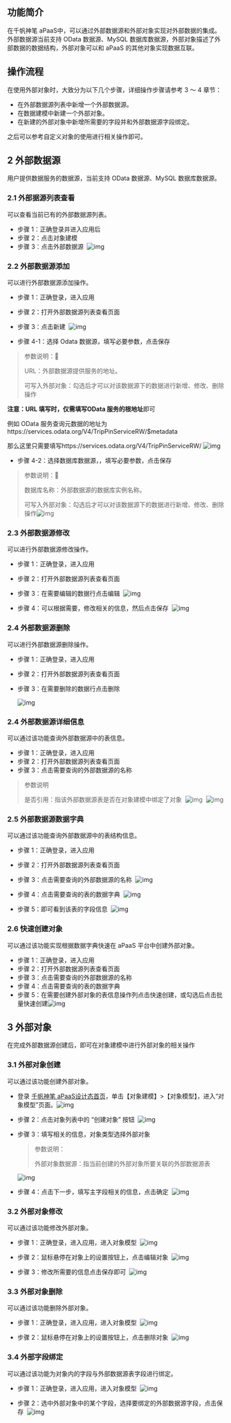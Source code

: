 ## 功能简介

在千帆神笔 aPaaS中，可以通过外部数据源和外部对象实现对外部数据的集成。外部数据源当前支持 OData 数据源、MySQL 数据库数据源，外部对象描述了外部数据的数据结构，外部对象可以和 aPaaS 的其他对象实现数据互联。

## 操作流程

在使用外部对象时，大致分为以下几个步骤，详细操作步骤请参考 3 ～ 4 章节：
<dx-steps>
- 在外部数据源列表中新增一个外部数据源。
- 在数据建模中新建一个外部对象。
- 在新建的外部对象中新增所需要的字段并和外部数据源字段绑定。
</dx-steps>

之后可以参考自定义对象的使用进行相关操作即可。

## 2 外部数据源

用户提供数据服务的数据源，当前支持 OData 数据源、MySQL 数据库数据源。

### 2.1 外部据源列表查看

可以查看当前已有的外部数据源列表。

- 步骤 1：正确登录并进入应用后
- 步骤 2：点击对象建模
- 步骤 3：点击外部数据源
  ​ ![img](https://qcloudimg.tencent-cloud.cn/raw/d935ff1d08617fb05e3b05cc18d7f1b9.png)

### 2.2 外部数据源添加

可以进行外部数据源添加操作。

- 步骤 1：正确登录，进入应用
- 步骤 2：打开外部数据源列表查看页面
- 步骤 3：点击新建
  ​ ![img](https://qcloudimg.tencent-cloud.cn/raw/038712f88d755d8ce9a9d59575d6cf0a.png)

- 步骤 4-1：选择 Odata 数据源，填写必要参数，点击保存

> 参数说明：
>
> URL：外部数据源提供服务的地址。
>
> 可写入外部对象：勾选后才可以对该数据源下的数据进行新增、修改、删除操作

**注意：**URL 填写时，仅需填写**OData 服务的根地址**即可

例如 OData 服务查询元数据的地址为https://services.odata.org/V4/TripPinServiceRW/$metadata

那么这里只需要填写https://services.odata.org/V4/TripPinServiceRW/
​ ![img](https://qcloudimg.tencent-cloud.cn/raw/2241a710c7390ea9b3e9cdea654bc255.png)

- 步骤 4-2：选择数据库数据源，，填写必要参数，点击保存

> 参数说明：
>
> 数据库名称：外部数据源的数据库实例名称。
>
> 可写入外部对象：勾选后才可以对该数据源下的数据进行新增、修改、删除操作
> ​ ![img](https://qcloudimg.tencent-cloud.cn/raw/fef45f8eb39ccdb72dea31cfbdbd0b48.png)

### 2.3 外部数据源修改

可以进行外部数据源修改操作。

- 步骤 1：正确登录，进入应用
- 步骤 2：打开外部数据源列表查看页面
- 步骤 3：在需要编辑的数据行点击编辑
  ​ ![img](https://qcloudimg.tencent-cloud.cn/raw/6c370ce8fa67cd136387642783d7cb7a.png)

- 步骤 4：可以根据需要，修改相关的信息，然后点击保存
  ​ ![img](https://qcloudimg.tencent-cloud.cn/raw/e1b0d8da3569238ff563cb130a0bcf36.png)

### 2.4 外部数据源删除

可以进行外部数据源删除操作。

- 步骤 1：正确登录，进入应用

- 步骤 2：打开外部数据源列表查看页面

- 步骤 3：在需要删除的数据行点击删除

  ![img](https://qcloudimg.tencent-cloud.cn/raw/6a3db9ab6046c1c478f1cb152e894a3a.png)

### 2.4 外部数据源详细信息

可以通过该功能查询外部数据源中的表信息。

- 步骤 1：正确登录，进入应用
- 步骤 2：打开外部数据源列表查看页面
- 步骤 3：点击需要查询的外部数据源的名称

> 参数说明
>
> 是否引用：指该外部数据源表是否在对象建模中绑定了对象
> ​ ![img](https://qcloudimg.tencent-cloud.cn/raw/58c8db323bf9103716ac5b38b467f647.png)
> ​ ![img](https://qcloudimg.tencent-cloud.cn/raw/28a8960109972c24eea9f4e79d646e61.png)

### 2.5 外部数据源数据字典

可以通过该功能查询外部数据源中的表结构信息。

- 步骤 1：正确登录，进入应用
- 步骤 2：打开外部数据源列表查看页面
- 步骤 3：点击需要查询的外部数据源的名称
  ​ ![img](https://qcloudimg.tencent-cloud.cn/raw/7c0d9315e4656a9b7538edde6efb36be.png)

- 步骤 4：点击需要查询的表的数据字典
  ​ ![img](https://qcloudimg.tencent-cloud.cn/raw/f4728a8a72b839bddda62593d68be3cd.png)

- 步骤 5：即可看到该表的字段信息
  ​ ![img](https://qcloudimg.tencent-cloud.cn/raw/b193a70320f409c1f2f6f9161b519b37.png)

### 2.6 快速创建对象

可以通过该功能实现根据数据字典快速在 aPaaS 平台中创建外部对象。

- 步骤 1：正确登录，进入应用
- 步骤 2：打开外部数据源列表查看页面
- 步骤 3：点击需要查询的外部数据源的名称
- 步骤 4：点击需要查询的表的数据字典
- 步骤 5：在需要创建外部对象的表信息操作列点击快速创建，或勾选后点击批量快速创建
  ​ ![img](https://qcloudimg.tencent-cloud.cn/raw/a938aa76b46259ea2ea30940bf0d7c29.png)

## 3 外部对象

在完成外部数据源创建后，即可在对象建模中进行外部对象的相关操作

### 3.1 外部对象创建

可以通过该功能创建外部对象。

- 登录 [千帆神笔 aPaaS设计态首页](https://apaas.cloud.tencent.com/)，单击【对象建模】>【对象模型】，进入“对象模型”页面。
  ​ ![img](https://qcloudimg.tencent-cloud.cn/raw/8431848e753567b26bfd634e66705ab2.png)



- 步骤 2：点击对象列表中的 “创建对象” 按钮
  ​ ![img](https://qcloudimg.tencent-cloud.cn/raw/61d02aa5832ce78a62e6924b5ca2ff93.png)

- 步骤 3：填写相关的信息，对象类型选择外部对象

  > 参数说明：
  >
  > 外部对象数据源：指当前创建的外部对象所要关联的外部数据源表

   ![img](https://qcloudimg.tencent-cloud.cn/raw/1fe66b07954a1495071abae90c56015e.png)

  

- 步骤 4：点击下一步，填写主字段相关的信息，点击确定
  ​ ![img](https://qcloudimg.tencent-cloud.cn/raw/b6f9b202780f0e4729b4dec306f852cc.png)

### 3.2 外部对象修改

可以通过该功能修改外部对象。

- 步骤 1：正确登录，进入应用，进入对象模型
  ​ ![img](https://qcloudimg.tencent-cloud.cn/raw/caaf34048af68507fe335d9831c68425.png)

- 步骤 2：鼠标悬停在对象上的设置按钮上，点击编辑对象
  ​ ![img](https://qcloudimg.tencent-cloud.cn/raw/cee04286039f8a90c51a88d632f8c29a.png)

- 步骤 3：修改所需要的信息点击保存即可
  ​ ![img](https://qcloudimg.tencent-cloud.cn/raw/621fbabeb38a5ced71a125f8baeb7063.png)

### 3.3 外部对象删除

可以通过该功能删除外部对象。

- 步骤 1：正确登录，进入应用，进入对象模型
  ​ ![img](https://qcloudimg.tencent-cloud.cn/raw/f8e8dc189b576311b6d092ed77f0f473.png)

- 步骤 2：鼠标悬停在对象上的设置按钮上，点击删除对象
  ​ ![img](https://qcloudimg.tencent-cloud.cn/raw/ae349aa8fb07112bf61c6ec689f765d7.png)

### 3.4 外部字段绑定

可以通过该功能为对象内的字段与外部数据源表字段进行绑定。

- 步骤 1：正确登录，进入应用，进入对象模型
  ​ ![img](https://qcloudimg.tencent-cloud.cn/raw/854b695a17b416114f3b16ec713d68a9.png)

- 步骤 2：选中外部对象中的某个字段，选择要绑定的外部数据源字段，点击保存
  ​ ![img](https://qcloudimg.tencent-cloud.cn/raw/180a1e4a9ff10b8531af78e769087d7c.png)




